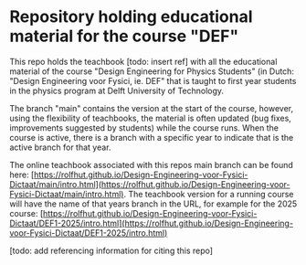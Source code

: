 # Repository holding educational material for the course "DEF" 

This repo holds the teachbook [todo: insert ref] with all the educational material of the course "Design Engineering for Physics Students" (in Dutch: "Design Engineering voor Fysici, ie. DEF" that is taught to first year students in the physics program at Delft University of Technology.

The branch "main" contains the version at the start of the course, however, using the flexibility of teachbooks, the material is often updated (bug fixes, improvements suggested by students) while the course runs. When the course is active, there is a branch with a specific year to indicate that is the active branch for that year.

The online teachbook associated with this repos main branch can be found here: [https://rolfhut.github.io/Design-Engineering-voor-Fysici-Dictaat/main/intro.html](https://rolfhut.github.io/Design-Engineering-voor-Fysici-Dictaat/main/intro.html). The teachbook version for a running course will have the name of that years branch in the URL, for example for the 2025 course: [https://rolfhut.github.io/Design-Engineering-voor-Fysici-Dictaat/DEF1-2025/intro.html](https://rolfhut.github.io/Design-Engineering-voor-Fysici-Dictaat/DEF1-2025/intro.html)

[todo: add referencing information for citing this repo]
